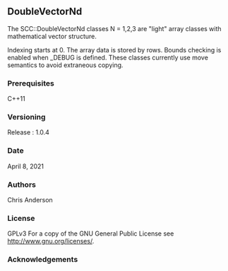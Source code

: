 ## DoubleVectorNd


The SCC::DoubleVectorNd classes N = 1,2,3 are "light" array classes with mathematical vector structure.

Indexing starts at 0.
The array data is stored by rows.
Bounds checking is enabled when _DEBUG is defined.
These classes currently use move semantics to avoid extraneous copying.
### Prerequisites
C++11
### Versioning
Release : 1.0.4
### Date 
April 8, 2021 
### Authors
Chris Anderson
### License
GPLv3  For a copy of the GNU General Public License see <http://www.gnu.org/licenses/>.
### Acknowledgements


